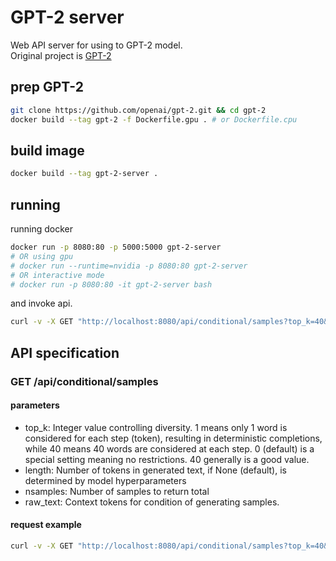 # GPT-2 server

Web API server for using to GPT-2 model.  
Original project is [GPT-2](https://github.com/openai/gpt-2)


## prep GPT-2

```sh
git clone https://github.com/openai/gpt-2.git && cd gpt-2
docker build --tag gpt-2 -f Dockerfile.gpu . # or Dockerfile.cpu
```

## build image

```sh
docker build --tag gpt-2-server .
```

## running

running docker

```sh
docker run -p 8080:80 -p 5000:5000 gpt-2-server 
# OR using gpu
# docker run --runtime=nvidia -p 8080:80 gpt-2-server 
# OR interactive mode
# docker run -p 8080:80 -it gpt-2-server bash
```

and invoke api.

```sh
curl -v -X GET "http://localhost:8080/api/conditional/samples?top_k=40&length=200&nsamples=5&raw_text=business+japan+usa"
```

## API specification

### GET /api/conditional/samples

#### parameters

- top_k: Integer value controlling diversity. 1 means only 1 word is considered for each step (token), resulting in deterministic completions, while 40 means 40 words are considered at each step. 0 (default) is a special setting meaning no restrictions. 40 generally is a good value.
- length: Number of tokens in generated text, if None (default), is determined by model hyperparameters
- nsamples: Number of samples to return total
- raw_text: Context tokens for condition of generating samples.
  
#### request example

```sh
curl -v -X GET "http://localhost:8080/api/conditional/samples?top_k=40&length=200&nsamples=5&raw_text=business+japan+usa"
```
